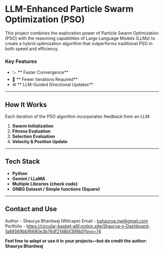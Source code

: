 # LLM-Enhanced Particle Swarm Optimization (PSO)

This project combines the exploration power of Particle Swarm Optimization (PSO) with the reasoning capabilities of Large Language Models (LLMs) to create a hybrid optimization algorithm that outperforms traditional PSO in both speed and efficiency.

### Key Features
- 📉 ** Faster Convergence**  
- 🔁 ** Fewer Iterations Required**  
- ⚙️ ** LLM-Guided Directional Updates**  

---

## How It Works

Each iteration of the PSO algorithm incorporates feedback from an LLM:
1. **Swarm Initialization**  
2. **Fitness Evaluation**
3. **Selection Evaluation**  
4. **Velocity & Position Update**

---

## Tech Stack

- **Python**
- **Gemini / LLaMA**
- **Multiple Libraries {check code}**
- **GNBG Dataset / Simple functions (Square)**

---

## Contact and Use
Author - Shaurya Bhardwaj (Witcape)
Email - bshaurya.me@gmail.com
Portfolio - https://circular-basket-a6f.notion.site/Shaurya-s-Dashboard-1a88569bbf6680e3b76df2148bf399b0?pvs=74 

**Feel free to adapt or use it in your projects—but do credit the author: Shaurya Bhardwaj**
